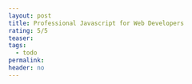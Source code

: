 ```yaml
---
layout: post
title: Professional Javascript for Web Developers
rating: 5/5
teaser:
tags:
  - todo
permalink:
header: no
---
```

